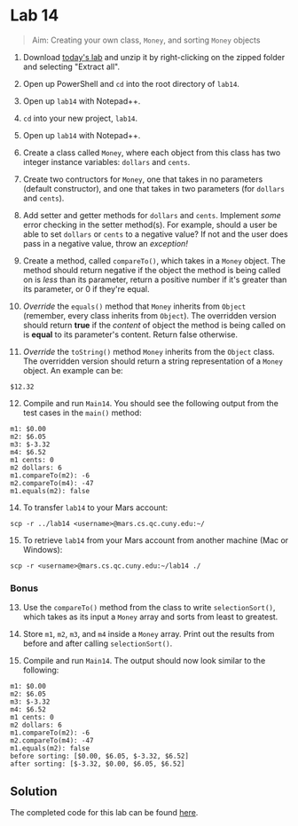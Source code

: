 # Lab 14

> Aim: Creating your own class, `Money`, and sorting `Money` objects

1. Download <a href="/Misc/TODO/lab14.zip" download>today's lab</a> and unzip it by right-clicking on the zipped folder and selecting "Extract all".

2. Open up PowerShell and `cd` into the root directory of `lab14`. 

4. Open up `lab14` with Notepad++.

3. `cd` into your new project, `lab14`.

4. Open up `lab14` with Notepad++.

6. Create a class called `Money`, where each object from this class has two integer instance variables: `dollars` and `cents`.

7. Create two contructors for `Money`, one that takes in no parameters (default constructor), and one that takes in two parameters (for `dollars` and `cents`).

8. Add setter and getter methods for `dollars` and `cents`. Implement *some* error checking in the setter method(s). For example, should a user be able to set `dollars` or `cents` to a negative value? If not and the user does pass in a negative value, throw an *exception!*

9. Create a method, called `compareTo()`, which takes in a `Money` object. The method should return negative if the object the method is being called on is *less* than its parameter, return a positive number if it's greater than its parameter, or 0 if they're equal.

10. *Override* the `equals()` method that `Money` inherits from `Object` (remember, every class inherits from `Object`). The overridden version should return **true** if the *content* of object the method is being called on is **equal** to its parameter's content. Return false otherwise.

11. *Override* the `toString()` method `Money` inherits from the `Object` class. The overridden version should return a string representation of a `Money` object. An example can be:
```
$12.32
```
12. Compile and run `Main14`. You should see the following output from the test cases in the `main()` method:
```
m1: $0.00
m2: $6.05
m3: $-3.32
m4: $6.52
m1 cents: 0
m2 dollars: 6
m1.compareTo(m2): -6
m2.compareTo(m4): -47
m1.equals(m2): false
```
14. To transfer `lab14` to your Mars account:
```
scp -r ../lab14 <username>@mars.cs.qc.cuny.edu:~/
```
15. To retrieve `lab14` from your Mars account from another machine (Mac or Windows):
```
scp -r <username>@mars.cs.qc.cuny.edu:~/lab14 ./
```
### Bonus ###
13. Use the `compareTo()` method from the class to write `selectionSort()`, which takes as its input a `Money` array and sorts from least to greatest.

14. Store `m1`, `m2`, `m3`, and `m4` inside a `Money` array. Print out the results from before and after calling `selectionSort()`. 

15. Compile and run `Main14`. The output should now look similar to the following:
```
m1: $0.00
m2: $6.05
m3: $-3.32
m4: $6.52
m1 cents: 0
m2 dollars: 6
m1.compareTo(m2): -6
m2.compareTo(m4): -47
m1.equals(m2): false
before sorting: [$0.00, $6.05, $-3.32, $6.52]
after sorting: [$-3.32, $0.00, $6.05, $6.52]
```

## Solution
The completed code for this lab can be found <a href="/Misc/Solutions/Main14.java" target="_blank">here</a>.